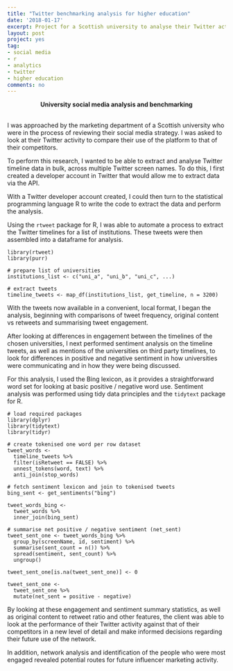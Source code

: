 ```yaml
---
title: "Twitter benchmarking analysis for higher education"
date: '2018-01-17'
excerpt: Project for a Scottish university to analyse their Twitter activity and engagement
layout: post
project: yes
tag:
- social media
- r
- analytics
- twitter
- higher education
comments: no
---
```


<center><strong>University social media analysis and benchmarking</strong></center>

<br>

I was approached by the marketing department of a Scottish university who were in the process of reviewing their social media strategy. I was asked to look at their Twitter activity to compare their use of the platform to that of their competitors.

To perform this research, I wanted to be able to extract and analyse Twitter timeline data in bulk, across multiple Twitter screen names. To do this, I first created a developer account in Twitter that would allow me to extract data via the API.

With a Twitter developer account created, I could then turn to the statistical programming language R to write the code to extract the data and perform the analysis.

Using the `rtweet` package for R, I was able to automate a process to extract the Twitter timelines for a list of institutions. These tweets were then assembled into a dataframe for analysis.

```
library(rtweet)
library(purr)

# prepare list of universities
institutions_list <- c("uni_a", "uni_b", "uni_c", ...)

# extract tweets
timeline_tweets <- map_df(institutions_list, get_timeline, n = 3200)

```

With the tweets now available in a convenient, local format, I began the analysis, beginning with comparisons of tweet frequency, original content vs retweets and summarising tweet engagement.

After looking at differences in engagement between the timelines of the chosen universities, I next performed sentiment analysis on the timeline tweets, as well as mentions of the universities on third party timelines, to look for differences in positive and negative sentiment in how universities were communicating and in how they were being discussed.

For this analysis, I used the Bing lexicon, as it provides a straightforward word set for looking at basic positive / negative word use. Sentiment analysis was performed using tidy data principles and the `tidytext` package for R.

```
# load required packages
library(dplyr)
library(tidytext)
library(tidyr)

# create tokenised one word per row dataset
tweet_words <-
  timeline_tweets %>%
  filter(isRetweet == FALSE) %>%
  unnest_tokens(word, text) %>%
  anti_join(stop_words)
 
# fetch sentiment lexicon and join to tokenised tweets  
bing_sent <- get_sentiments("bing")

tweet_words_bing <-
  tweet_words %>%
  inner_join(bing_sent)
  
# summarise net positive / negative sentiment (net_sent)  
tweet_sent_one <- tweet_words_bing %>%
  group_by(screenName, id, sentiment) %>%
  summarise(sent_count = n()) %>%
  spread(sentiment, sent_count) %>%
  ungroup()
  
tweet_sent_one[is.na(tweet_sent_one)] <- 0

tweet_sent_one <-
  tweet_sent_one %>%
  mutate(net_sent = positive - negative)
```

By looking at these engagement and sentiment summary statistics, as well as original content to retweet ratio and other features, the client was able to look at the performance of their Twitter activity against that of their competitors in a new level of detail and make informed decisions regarding their future use of the network.

In addition, network analysis and identification of the people who were most engaged revealed potential routes for future influencer marketing activity.
